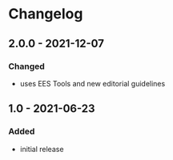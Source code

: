 # Changelog

## 2.0.0 - 2021-12-07

### Changed

- uses EES Tools and new editorial guidelines


## 1.0 - 2021-06-23

### Added

- initial release
